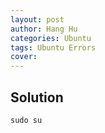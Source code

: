 ```yaml
---
layout: post
author: Hang Hu
categories: Ubuntu
tags: Ubuntu Errors 
cover: 
---
```


## Solution

```
sudo su
```
